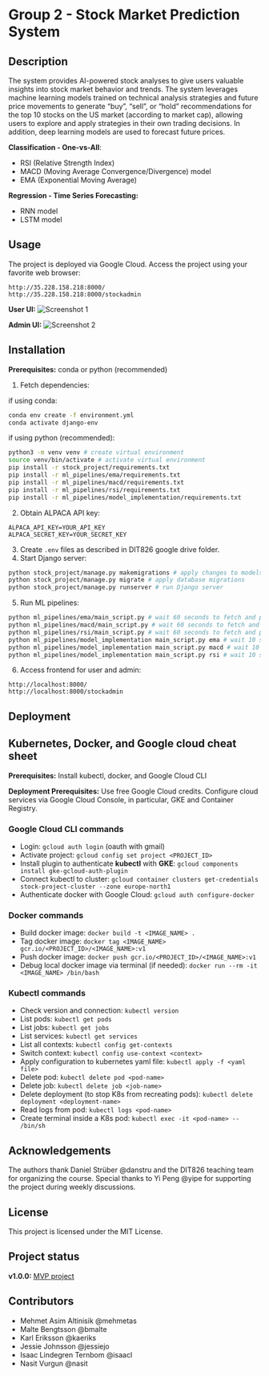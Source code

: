 # Group 2 - Stock Market Prediction System

## Description
The system provides AI-powered stock analyses to give users valuable insights into stock market behavior and trends. The system leverages machine learning models trained on technical analysis strategies and future price movements to generate “buy”, “sell”, or “hold” recommendations for the top 10 stocks on the US market (according to market cap),  allowing users to explore and apply strategies in their own trading decisions. In addition, deep learning models are used to forecast future prices.

**Classification - One-vs-All**:
- RSI (Relative Strength Index)
- MACD (Moving Average Convergence/Divergence) model
- EMA (Exponential Moving Average)

**Regression - Time Series Forecasting:**
- RNN model 
- LSTM model

## Usage
The project is deployed via Google Cloud. Access the project using your favorite web browser:
```
http://35.228.158.218:8000/
http://35.228.158.218:8000/stockadmin
```

**User UI:**
![Screenshot 1](screenshots/user-ui.png)

**Admin UI:**
![Screenshot 2](screenshots/admin-ui.png)

## Installation
**Prerequisites:** conda or python (recommended)
1. Fetch dependencies:

if using conda:
```sh
conda env create -f environment.yml
conda activate django-env
```
if using python (recommended):
```sh
python3 -m venv venv # create virtual environment
source venv/bin/activate # activate virtual environment
pip install -r stock_project/requirements.txt
pip install -r ml_pipelines/ema/requirements.txt
pip install -r ml_pipelines/macd/requirements.txt
pip install -r ml_pipelines/rsi/requirements.txt
pip install -r ml_pipelines/model_implementation/requirements.txt
```

2. Obtain ALPACA API key:
```
ALPACA_API_KEY=YOUR_API_KEY
ALPACA_SECRET_KEY=YOUR_SECRET_KEY
```
3. Create `.env` files as described in DIT826 google drive folder.
4. Start Django server:
```sh
python stock_project/manage.py makemigrations # apply changes to models
python stock_project/manage.py migrate # apply database migrations
python stock_project/manage.py runserver # run Django server
```
5. Run ML pipelines:
```sh
python ml_pipelines/ema/main_script.py # wait 60 seconds to fetch and process data, post to database
python ml_pipelines/macd/main_script.py # wait 60 seconds to fetch and process data, post to database
python ml_pipelines/rsi/main_script.py # wait 60 seconds to fetch and process data, post to database
python ml_pipelines/model_implementation main_script.py ema # wait 10 seconds to train, post pickle file and metaadata
python ml_pipelines/model_implementation main_script.py macd # wait 10 seconds to train, post pickle file and metaadata
python ml_pipelines/model_implementation main_script.py rsi # wait 10 seconds to train, post pickle file and metaadata
```
6. Access frontend for user and admin:
```
http://localhost:8000/
http://localhost:8000/stockadmin
```

## Deployment
## Kubernetes, Docker, and Google cloud cheat sheet
**Prerequisites:** Install kubectl, docker, and Google Cloud CLI

**Deployment Prerequisites:** Use free Google Cloud credits. Configure cloud services via Google Cloud Console, in particular, GKE and Container Registry.

### Google Cloud CLI commands
- Login: `gcloud auth login` (oauth with gmail)
- Activate project: `gcloud config set project <PROJECT_ID>`
- Install plugin to authenticate **kubectl** with **GKE**: `gcloud components install gke-gcloud-auth-plugin`
- Connect kubectl to cluster: `gcloud container clusters get-credentials stock-project-cluster --zone europe-north1`
- Authenticate docker with Google Cloud: `gcloud auth configure-docker`
### Docker commands
- Build docker image: `docker build -t <IMAGE_NAME> .`
- Tag docker image: `docker tag <IMAGE_NAME> gcr.io/<PROJECT_ID>/<IMAGE_NAME>:v1`
- Push docker image: `docker push gcr.io/<PROJECT_ID>/<IMAGE_NAME>:v1`
- Debug local docker image via terminal (if needed):
`docker run --rm -it <IMAGE_NAME> /bin/bash`
### Kubectl commands
- Check version and connection: `kubectl version`
- List pods: `kubectl get pods`
- List jobs: `kubectl get jobs`
- List services: `kubectl get services`
- List all contexts: `kubectl config get-contexts`
- Switch context: `kubectl config use-context <context>`
- Apply configuration to kubernetes yaml file: `kubectl apply -f <yaml file>`
- Delete pod: `kubectl delete pod <pod-name>`
- Delete job: `kubectl delete job <job-name>`
- Delete deployment (to stop K8s from recreating pods): `kubectl delete deployment <deployment-name>`
- Read logs from pod: `kubectl logs <pod-name>`
- Create terminal inside a K8s pod: `kubectl exec -it <pod-name> -- /bin/sh`

## Acknowledgements
The authors thank Daniel Strüber @danstru and the DIT826 teaching team for organizing the course. Special thanks to Yi Peng @yipe for supporting the project during weekly discussions.

## License
This project is licensed under the MIT License.

## Project status
**v1.0.0:** [MVP project](https://git.chalmers.se/courses/dit826/2024/group2/-/releases/v1.0.0)

## Contributors
- Mehmet Asim Altinisik @mehmetas
- Malte Bengtsson @bmalte
- Karl Eriksson @kaeriks
- Jessie Johnsson @jessiejo
- Isaac Lindegren Ternbom @isaacl
- Nasit Vurgun @nasit
